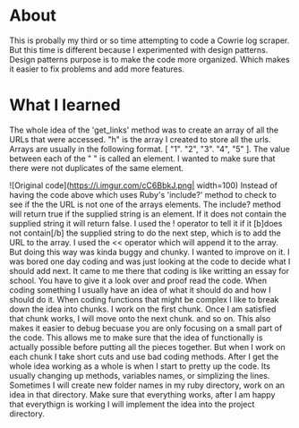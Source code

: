 # About

This is probally my third or so time attempting to code a Cowrie log scraper. But this time is different because I experimented with design patterns.
Design patterns purpose is to make the code more organized. Which makes it easier to fix problems and add more features.

# What I learned
The whole idea of the 'get_links' method was to create an array of all the URLs that were accessed. "h" is the array I created to store all the urls. 
Arrays are usually in the following format. [ "1". "2", "3". "4", "5" ]. The value between each of the " " is called an element. 
I wanted to make sure that there were not duplicates of the same element. 

![Original code](https://i.imgur.com/cC6BbkJ.png| width=100)
Instead of having the code above which uses Ruby's 'include?' method to check to see if the the URL is not one of the arrays elements. The include? method will return true if the supplied string is an element. If it does not contain the supplied string it will return false. I used the ! operator to tell it if it [b]does not contain[/b] the supplied string to do the next step, which is to add the URL to the array. I used the << operator which will append it to the array.  But doing this way was kinda buggy and chunky. I wanted to improve on it. I was bored one day coding and was just looking at the code to decide what I should add next. It came to me there
that coding is like writting an essay for school. You have to give it a look over and proof read the code. When coding something I usually have an idea of what it should do and how I should do it. When coding functions that might be complex I like to break down the idea into chunks.  I work on the first chunk.
Once I am satisfied  that chunk works, I will move onto the next chunk. and so on. This also makes it easier to debug becuase you are only focusing on a small part of the code. This allows me to make sure that the idea of functionally is actually possible before putting all the pieces together.  But when I work on each chunk I take short cuts and use bad coding methods. After I get the whole idea working as a whole is when I start to pretty up the code. Its usually changing up methods, variables names, or simplizing the lines.  Sometimes I will create new folder names in my ruby directory, work on an idea in that directory. Make sure that everything works, after I am happy that everythign is working I will implement the idea into the project directory. 


